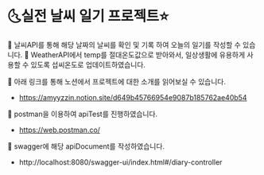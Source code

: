 # 🌜실전 날씨 일기 프로젝트⭐

🌈 날씨API를 통해 해당 날짜의 날씨를 확인 및 기록 하여 오늘의 일기를 작성할 수 있습니다. 
🌈 WeatherAPI에서 temp를 절대온도값으로 받아와서, 일상생활에 유용하게 사용할 수 있도록 섭씨온도로 업데이트하였습니다.

🌈 아래 링크를 통해 노션에서 프로젝트에 대한 소개를 읽어보실 수 있습니다. 
* https://amyyzzin.notion.site/d649b45766954e9087b185762ae40b54

🌈 postman을 이용하여 apiTest를 진행하였습니다. 
* https://web.postman.co/

🌈 swagger에 해당 apiDocument를 작성하였습니다.
* http://localhost:8080/swagger-ui/index.html#/diary-controller
